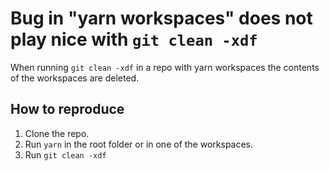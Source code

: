 # Bug in "yarn workspaces" does not play nice with `git clean -xdf`

When running  `git clean -xdf` in a repo with yarn workspaces the contents of the workspaces are deleted.

## How to reproduce

 1. Clone the repo.
 2. Run `yarn`  in the root folder or in one of the workspaces.
 3. Run `git clean -xdf` 

